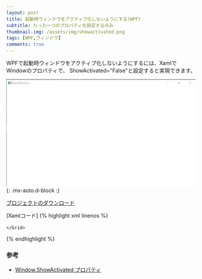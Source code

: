 ```yaml
---
layout: post
title: 起動時ウィンドウをアクティブ化しないようにする(WPF)
subtitle: たった一つのプロパティを設定するのみ
thumbnail-img: /assets/img/showactivated.png
tags: [WPF,ウィンドウ]
comments: true
---
```


WPFで起動時ウィンドウをアクティブ化しないようにするには、XamlでWindowのプロパティで、
ShowActivated="False"と設定すると実現できます。

![](/assets/img/showactivated.png){: .mx-auto.d-block :}

[プロジェクトのダウンロード](https://github.com/kenjinote/ShowActivated/archive/master.zip)

[Xamlコード]
{% highlight xml linenos %}
<Window x:Class="ShowActivated.MainWindow"
        xmlns="http://schemas.microsoft.com/winfx/2006/xaml/presentation"
        xmlns:x="http://schemas.microsoft.com/winfx/2006/xaml"
        xmlns:d="http://schemas.microsoft.com/expression/blend/2008"
        xmlns:mc="http://schemas.openxmlformats.org/markup-compatibility/2006"
        xmlns:local="clr-namespace:ShowActivated"
        mc:Ignorable="d"
        Title="MainWindow" Height="450" Width="800" ShowActivated="False">
    <Grid>

    </Grid>
</Window>
{% endhighlight %}

###   参考
- [Window.ShowActivated プロパティ](https://docs.microsoft.com/ja-jp/dotnet/api/system.windows.window.showactivated)
